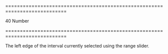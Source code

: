 ===========================================================================
<!--default-->40<!--/default-->
<!--type-->Number<!--/type-->
===========================================================================

<!--shortDescription-->
The left edge of the interval currently selected using the range slider.
<!--/shortDescription-->

<!--fullDescription-->

<!--/fullDescription-->